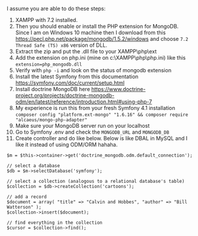 I assume you are able to do these steps:

1. XAMPP with 7.2 installed.
2. Then you should enable or install the PHP extension for MongoDB. Since I am on Windows 10 machine then I download from this https://pecl.php.net/package/mongodb/1.5.2/windows and choose `7.2 Thread Safe (TS) x86` version of DLL.
3. Extract the zip and put the .dll file to your XAMPP\php\ext
4. Add the extension on php.ini (mine on c:\XAMPP\php\php.ini) like this `extension=php_mongodb.dll`
5. Verify with `php -i` and look on the status of mongodb extension
6. Install the latest Symfony from this documentation https://symfony.com/doc/current/setup.html
7. Install doctrine MongoDB here https://www.doctrine-project.org/projects/doctrine-mongodb-odm/en/latest/reference/introduction.html#using-php-7
8. My experience is run this from your fresh Symfony 4.1 installation `composer config "platform.ext-mongo" "1.6.16" && composer require "alcaeus/mongo-php-adapter"`
9. Make sure your MongoDB server run on your localhost
10. Go to Symfony .env and check the `MONGODB_URL` and `MONGODB_DB`
11. Create controller and do like below. Below is like DBAL in MySQL and I like it instead of using ODM/ORM hahaha.

```
$m = $this->container->get('doctrine_mongodb.odm.default_connection');

// select a database
$db = $m->selectDatabase('symfony');

// select a collection (analogous to a relational database's table)
$collection = $db->createCollection('cartoons');

// add a record
$document = array( "title" => "Calvin and Hobbes", "author" => "Bill Watterson" );
$collection->insert($document);

// find everything in the collection
$cursor = $collection->find();
```
